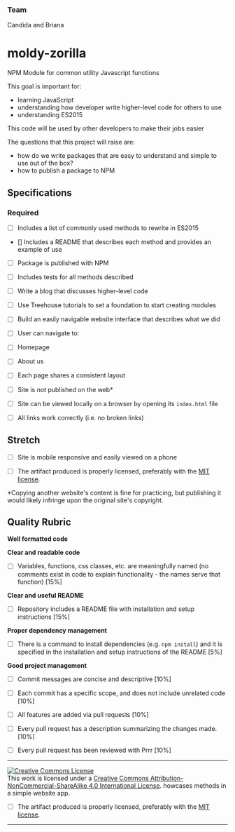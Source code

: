 
### Team
Candida and Briana
# moldy-zorilla
NPM Module for common utility Javascript functions



This goal is important for:
- learning JavaScript 
- understanding how developer write higher-level code for others to use
- understanding ES2015

This code will be used by other developers to make their jobs easier

The questions that this project will raise are:
- how do we write packages that are easy to understand and simple to use out of the box?
- how to publish a package to NPM

## Specifications
### Required
- [ ] Includes a list of commonly used methods to rewrite in ES2015
- []  Includes a README that describes each method and provides an example of use
- [ ] Package is published with NPM
- [ ] Includes tests for all methods described
- [ ] Write a blog that discusses higher-level code
- [ ] Use Treehouse tutorials to set a foundation to start creating modules
- [ ] Build an easily navigable website interface that describes what we did
- [ ] User can navigate to:
- [ ] Homepage
- [ ] About us
- [ ] Each page shares a consistent layout
- [ ] Site is _not_ published on the web*
- [ ] Site can be viewed locally on a browser by opening its `index.html` file
- [ ] All links work correctly (i.e. no broken links)


## Stretch
- [ ] Site is mobile responsive and easily viewed on a phone

- [ ] The artifact produced is properly licensed, preferably with the [MIT license](https://opensource.org/licenses/MIT).

*Copying another website's content is fine for practicing, but publishing it would likely infringe upon the original site's copyright.


## Quality Rubric

**Well formatted code**


**Clear and readable code**
- [ ] Variables, functions, css classes, etc. are meaningfully named (no comments exist in code to explain functionality - the names serve that function) [15%]

**Clear and useful README**
- [ ] Repository includes a README file with installation and setup instructions [15%]

**Proper dependency management**
- [ ] There is a command to install dependencies (e.g. `npm install`) and it is specified in the installation and setup instructions of the README [5%]

**Good project management**
- [ ] Commit messages are concise and descriptive [10%]
- [ ] Each commit has a specific scope, and does not include unrelated code [10%]
- [ ] All features are added via pull requests [10%]
- [ ] Every pull request has a description summarizing the changes made. [10%]
- [ ] Every pull request has been reviewed with Prrr [10%]



---

<!-- LICENSE -->

<a rel="license" href="http://creativecommons.org/licenses/by-nc-sa/4.0/"><img alt="Creative Commons License" style="border-width:0" src="https://i.creativecommons.org/l/by-nc-sa/4.0/80x15.png" /></a>
<br />This work is licensed under a <a rel="license" href="http://creativecommons.org/licenses/by-nc-sa/4.0/">Creative Commons Attribution-NonCommercial-ShareAlike 4.0 International License</a>.
howcases methods in a simple website app.

- [ ] The artifact produced is properly licensed, preferably with the [MIT license](https://opensource.org/licenses/MIT).
---
